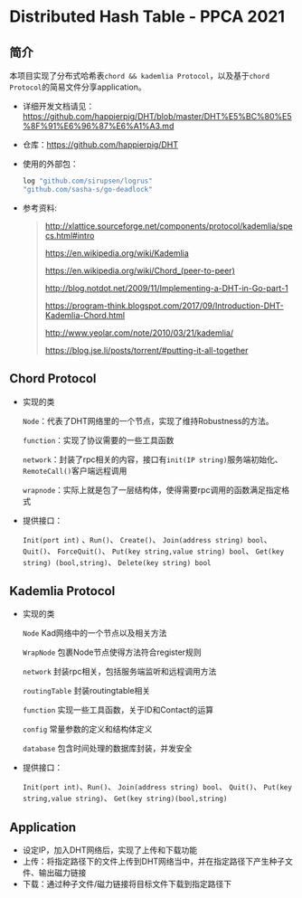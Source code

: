 # Distributed Hash Table - PPCA 2021

## 简介

本项目实现了分布式哈希表`chord && kademlia Protocol`，以及基于`chord Protocol`的简易文件分享application。

- 详细开发文档请见：https://github.com/happierpig/DHT/blob/master/DHT%E5%BC%80%E5%8F%91%E6%96%87%E6%A1%A3.md

- 仓库：https://github.com/happierpig/DHT

- 使用的外部包：

  ```go
  log "github.com/sirupsen/logrus"
  "github.com/sasha-s/go-deadlock"
  ```

- 参考资料:

  >http://xlattice.sourceforge.net/components/protocol/kademlia/specs.html#intro
  >
  >https://en.wikipedia.org/wiki/Kademlia
  >
  >https://en.wikipedia.org/wiki/Chord_(peer-to-peer)
  >
  >http://blog.notdot.net/2009/11/Implementing-a-DHT-in-Go-part-1
  >
  >https://program-think.blogspot.com/2017/09/Introduction-DHT-Kademlia-Chord.html
  >
  >http://www.yeolar.com/note/2010/03/21/kademlia/
  >
  >https://blog.jse.li/posts/torrent/#putting-it-all-together

## Chord Protocol

- 实现的类

  `Node`：代表了DHT网络里的一个节点，实现了维持Robustness的方法。

  `function`：实现了协议需要的一些工具函数

  `network`：封装了rpc相关的内容，接口有`init(IP string)`服务端初始化、`RemoteCall()`客户端远程调用

  `wrapnode`：实际上就是包了一层结构体，使得需要rpc调用的函数满足指定格式

- 提供接口：

  `Init(port int)` 、`Run()`、 `Create()`、 `Join(address string) bool`、 `Quit()`、 `ForceQuit()`、 `Put(key string,value string) bool`、 `Get(key string) (bool,string)`、 `Delete(key string) bool` 

## Kademlia Protocol

- 实现的类

  `Node` Kad网络中的一个节点以及相关方法

  `WrapNode` 包裹Node节点使得方法符合register规则

  `network` 封装rpc相关，包括服务端监听和远程调用方法

  `routingTable` 封装routingtable相关

  `function` 实现一些工具函数，关于ID和Contact的运算

  `config` 常量参数的定义和结构体定义

  `database` 包含时间处理的数据库封装，并发安全

- 提供接口：

  `Init(port int)`、`Run()`、 `Join(address string) bool`、 `Quit()`、  `Put(key string,value string)`、 `Get(key string)(bool,string)`

## Application 

- 设定IP，加入DHT网络后，实现了上传和下载功能
- 上传：将指定路径下的文件上传到DHT网络当中，并在指定路径下产生种子文件、输出磁力链接
- 下载：通过种子文件/磁力链接将目标文件下载到指定路径下



